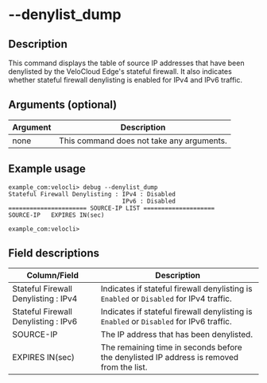 #	--denylist_dump

##	Description
This command displays the table of source IP addresses that have been denylisted by the VeloCloud Edge's stateful firewall. It also indicates whether stateful firewall denylisting is enabled for IPv4 and IPv6 traffic.

##  Arguments (optional)
| Argument | Description |
|---|---|
| none | This command does not take any arguments. |

##  Example usage
```
example_com:velocli> debug --denylist_dump
Stateful Firewall Denylisting : IPv4 : Disabled
                                IPv6 : Disabled
====================== SOURCE-IP LIST ====================
SOURCE-IP   EXPIRES IN(sec)

example_com:velocli>
```

##  Field descriptions
| Column/Field | Description |
|---|---|
| Stateful Firewall Denylisting : IPv4 | Indicates if stateful firewall denylisting is `Enabled` or `Disabled` for IPv4 traffic. |
| Stateful Firewall Denylisting : IPv6 | Indicates if stateful firewall denylisting is `Enabled` or `Disabled` for IPv6 traffic. |
| SOURCE-IP | The IP address that has been denylisted. |
| EXPIRES IN(sec) | The remaining time in seconds before the denylisted IP address is removed from the list. |
